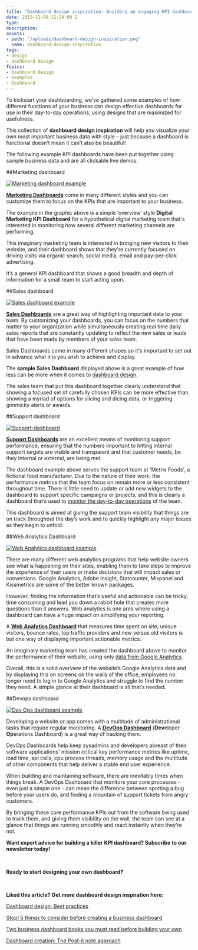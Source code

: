 ```yaml
---
title: 'Dashboard design inspiration: Building an engaging KPI dashboard'
date: 2015-12-08 12:24:00 Z
type: 
description: 
assets:
- path: "/uploads/dashboard-design-inspiration.png"
  name: dashboard-design-inspiration
tags:
- design
- dashboard design
Topics:
- Dashboard Design
- examples
- Dashboard
---
```


To kickstart your dashboarding, we’ve gathered some examples of how different functions of your business can design effective dashboards for use in their day-to-day operations, using designs that are maximized for usefulness. 

This collection of **dashboard design inspiration** will help you visualize your own most important business data with style – just because a dashboard is functional doesn’t mean it can’t also be beautiful!

The following example KPI dashboards have been put together using sample business data and are all clickable live demos.


##Marketing dashboard

[![Marketing dashboard example](/uploads/marketing-dashboard-lg-1114-1.png)](https://demo.geckoboard.com/dashboards/2A87FA7656868037)

**[Marketing Dashboards](https://www.geckoboard.com/learn/dashboard-examples/marketing-dashboard-example/)** come in many different styles and you can customize them to focus on the KPIs that are important to your business. 

The example in the graphic above is a simple ‘overview’ style **Digital Marketing KPI Dashboard** for a hypothetical digital marketing team that's interested in monitoring how several different marketing channels are performing.

This imaginary marketing team is interested in bringing new visitors to their website, and their dashboard shows that they're currently focused on driving visits via organic search, social media, email and pay-per-click advertising. 

It’s a general KPI dashboard that shows a good breadth and depth of information for a small team to start acting upon.


##Sales dashboard

[![Sales dashboard example](/uploads/sales-dashboard-example.png)](https://demo.geckoboard.com/dashboards/D2CB081516A3909E)

**[Sales Dashboards](https://www.geckoboard.com/learn/dashboard-examples/sales-dashboard-example/)** are a great way of highlighting important data to your team. By customizing your dashboards, you can focus on the numbers that matter to your organization while simultaneously creating real time daily sales reports that are constantly updating to reflect the new sales or leads that have been made by members of your sales team.

Sales Dashboards come in many different shapes so it's important to set out in advance what it is you wish to achieve and display. 

The **sample Sales Dashboard** displayed above is a great example of how less can be more when it comes to [dashboard design](/blog/dashboard-design-best-practices/). 

The sales team that put this dashboard together clearly understand that showing a focused set of carefully chosen KPIs can be more effective than showing a myriad of options for slicing and dicing data, or triggering gimmicky alerts or awards.


##Support dashboard

[![Support-dashboard](/uploads/support-dashboard-example.png)](https://demo.geckoboard.com/dashboards/03CF7FF63ED2B885)

**[Support Dashboards](https://www.geckoboard.com/learn/dashboard-examples/support-dashboard-example/)** are an excellent means of monitoring support performance, ensuring that the numbers important to hitting internal support targets are visible and transparent and that customer needs, be they internal or external, are being met. 

The dashboard example above serves the support team at 'Metrix Foods', a fictional food manufacturer. Due to the nature of their work, the performance metrics that the team focus on remain more or less consistent throughout time. There is little need to update or add new widgets to the dashboard to support specific campaigns or projects, and this is clearly a dashboard that’s used to [monitor the day-to-day operations](/product/monitor) of the team. 

This dashboard is aimed at giving the support team visibility that things are on track throughout the day’s work and to quickly highlight any major issues as they begin to unfold. 


##Web Analytics Dashboard

[![Web Analytics dashboard example](/uploads/web-analytics-dashboard-example.png)](https://demo.geckoboard.com/dashboards/E751EDB2925D6C09 "Web Analytics dashboard example")

There are many different web analytics programs that help website owners see what is happening on their sites, enabling them to take steps to improve the experience of their users or make decisions that will impact sales or conversions. Google Analytics, Adobe Insight, Statcounter, Mixpanel and Kissmetrics are some of the better known packages.

However, finding the information that’s useful and actionable can be tricky, time consuming and lead you down a rabbit hole that creates more questions than it answers. Web analytics is one area where using a dashboard can have a huge impact on simplifying your reporting. 

A **[Web Analytics Dashboard](https://www.geckoboard.com/learn/dashboard-examples/web-analytics-dashboard-example/)** that measures time spent on site, unique visitors, bounce rates, top traffic providers and new versus old visitors is but one way of displaying important actionable metrics. 

An imaginary marketing team has created the dashboard above to monitor the performance of their website, using only [data from Google Analytics](/integrations/google-analytics/).

Overall, this is a solid overview of the website’s Google Analytics data and by displaying this on screens on the walls of the office, employees no longer need to log in to Google Analytics and struggle to find the number they need. A simple glance at their dashboard is all that’s needed.


##Devops dashboard

[![Dev Ops dashboard example](/uploads/devops-example-dashboard.png)](https://demo.geckoboard.com/dashboards/926E71734A72FE52)

Developing a website or app comes with a multitude of administrational tasks that require regular monitoring. A **[DevOps Dashboard](https://www.geckoboard.com/learn/dashboard-examples/dev-ops-dashboard-example/)** (**Dev**eloper **Op**erations Dashboard) is a great way of tracking them.

DevOps Dashboards help keep sysadmins and developers abreast of their software applications' mission critical key performance metrics like uptime, load time, api calls, cpu process threads, memory usage and the multitude of other components that help deliver a stable end user experience.

When building and maintaining software, there are inevitably times when things break. A DevOps Dashboard that monitors your core processes - even just a simple one - can mean the difference between spotting a bug before your users do, and finding a mountain of support tickets from angry customers. 

By bringing these core performance KPIs out from the software being used to track them, and giving them visibility on the wall, the team can see at a glance that things are running smoothly and react instantly when they’re not.


**Want expert advice for building a killer KPI dashboard? Subscribe to our newsletter today!**
 
<a href="http://geckoboard.us1.list-manage.com/subscribe?u=f8c11c17753d5c653c8d22b3d&id=1d9b0f4b86" class="hero-container__btn" style="color:#fff;">Sign Me Up</a>

**Ready to start designing your own dashboard?**

<a href="https://www.geckoboard.com/try-geckoboard/" class="hero-container__btn" style="color:#fff;">Start your free Geckoboard trial</a>



**Liked this article? Get more dashboard design inspiration here:**

[Dashboard design: Best practices](https://www.geckoboard.com/blog/dashboard-design-best-practices/)

[Stop! 5 things to consider before creating a business dashboard
](https://www.geckoboard.com/blog/stop-5-things-to-consider-before-creating-a-business-dashboard/)

[Two business dashboard books you must read before building your own](https://www.geckoboard.com/blog/two-business-dashboard-books-you-must-read-before-building-your-own/)

[Dashboard creation: The Post-it note approach
](https://www.geckoboard.com/blog/dashboard-creation-the-post-it-note-approach/)

